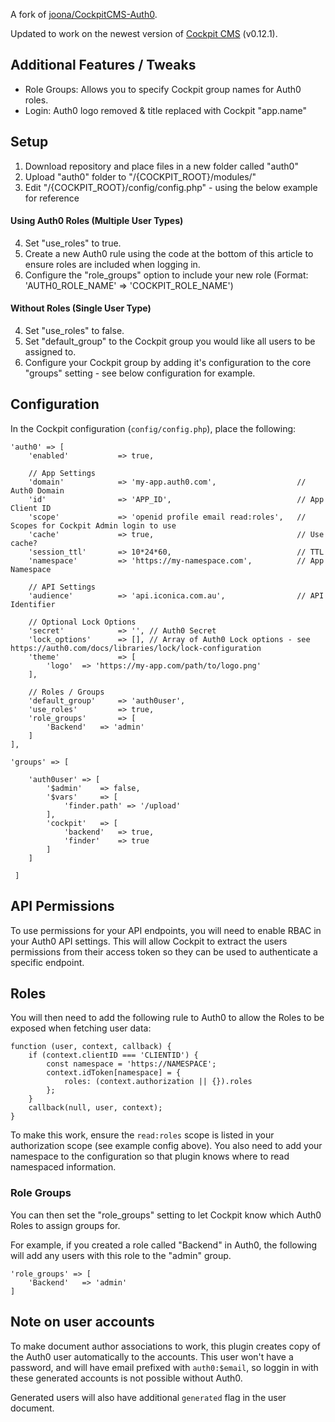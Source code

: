A fork of [joona/CockpitCMS-Auth0](https://github.com/joona/CockpitCMS-Auth0).

Updated to work on the newest version of [Cockpit CMS](https://github.com/agentejo/cockpit) (v0.12.1).

## Additional Features / Tweaks

- Role Groups: Allows you to specify Cockpit group names for Auth0 roles.
- Login: Auth0 logo removed & title replaced with Cockpit "app.name"


## Setup

1. Download repository and place files in a new folder called "auth0"
2. Upload "auth0" folder to "/{COCKPIT_ROOT}/modules/"
3. Edit "/{COCKPIT_ROOT}/config/config.php" - using the below example for reference

#### Using Auth0 Roles (Multiple User Types)

4. Set "use_roles" to true.
5. Create a new Auth0 rule using the code at the bottom of this article to ensure roles are included when logging in.
6. Configure the "role_groups" option to include your new role (Format: 'AUTH0_ROLE_NAME' => 'COCKPIT_ROLE_NAME')

#### Without Roles (Single User Type)

4. Set "use_roles" to false.
5. Set "default_group" to the Cockpit group you would like all users to be assigned to.
6. Configure your Cockpit group by adding it's configuration to the core "groups" setting - see below configuration for example.


## Configuration

In the Cockpit configuration (`config/config.php`), place the following:

```
'auth0' => [
    'enabled'           => true,

    // App Settings
    'domain'            => 'my-app.auth0.com',                  // Auth0 Domain
    'id'                => 'APP_ID',                            // App Client ID
    'scope'             => 'openid profile email read:roles',   // Scopes for Cockpit Admin login to use
    'cache'             => true,                                // Use cache?
    'session_ttl'       => 10*24*60,                            // TTL
    'namespace'         => 'https://my-namespace.com',          // App Namespace

    // API Settings
    'audience'          => 'api.iconica.com.au',                // API Identifier

    // Optional Lock Options
    'secret'            => '', // Auth0 Secret
    'lock_options'      => [], // Array of Auth0 Lock options - see https://auth0.com/docs/libraries/lock/lock-configuration
    'theme'             => [
        'logo'  => 'https://my-app.com/path/to/logo.png'
    ],

    // Roles / Groups
    'default_group'     => 'auth0user',
    'use_roles'         => true,
    'role_groups'       => [
        'Backend'   => 'admin'
    ]
],

'groups' => [

    'auth0user' => [
        '$admin'    => false,
        '$vars'     => [
            'finder.path' => '/upload'
        ],
        'cockpit'   => [
            'backend'   => true,
            'finder'    => true
        ]
    ]

 ]
```

## API Permissions
To use permissions for your API endpoints, you will need to enable RBAC in your Auth0 API settings.
This will allow Cockpit to extract the users permissions from their access token so they can be used to authenticate a specific endpoint.

## Roles

You will then need to add the following rule to Auth0 to allow the Roles to be exposed when fetching user data:

```
function (user, context, callback) {
    if (context.clientID === 'CLIENTID') {
        const namespace = 'https://NAMESPACE';
        context.idToken[namespace] = {
            roles: (context.authorization || {}).roles
        };
    }
    callback(null, user, context);
}
```
To make this work, ensure the `read:roles` scope is listed in your authorization scope (see example config above).
You also need to add your namespace to the configuration so that plugin knows where to read namespaced information.

### Role Groups

You can then set the "role_groups" setting to let Cockpit know which Auth0 Roles to assign groups for.

For example, if you created a role called "Backend" in Auth0, the following will add any users with this role to the "admin" group.

```
'role_groups' => [
    'Backend'   => 'admin'
]
```

## Note on user accounts

To make document author associations to work, this plugin creates copy of the Auth0 user automatically to the accounts.
This user won't have a password, and will have email prefixed with `auth0:$email`, so loggin in with these generated accounts is not possible without Auth0.

Generated users will also have additional `generated` flag in the user document.
